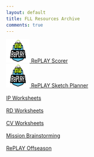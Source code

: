 ```yaml
---
layout: default
title: FLL Resources Archive
comments: true
---
```


<div class="container">

<a href="scorer/"><img height="64px" width="64px" src="replay.jpg"> RePLAY Scorer</a><br>
<a href="drawplan/"><img height="64px" width="64px" src="replay.jpg"> RePLAY Sketch Planner</a>
<br>
<br>
<a href="https://docs.google.com/presentation/d/1ExB0ssQDjJ9od4YfqPYbvQHqjTr88ihIU9ntGsb_7Hw/view">IP Worksheets</a><br>
<br>
<a href="https://docs.google.com/presentation/d/1PnNn2YYXbGBRo8o1VmTJxActQOz501SqhTqJsjvCo5c/edit?usp=sharing">RD Worksheets</a><br>
<br>
<a href="https://docs.google.com/presentation/d/1fPb6y69poERtD0Ir7lafZzjOJNCAGvkKjpBwQDMTaIc/edit">CV Worksheets</a><br>
<br>
<a href="https://docs.google.com/presentation/d/1Xe5ciByiaNYl9cTxmtulJzoCGRNlWZdhXuGmUaDDwLQ/edit">Mission Brainstorming</a><br>
<br>
<a href="/translations/en-us/Worksheets/RePLAYGettingStarted.pdf">RePLAY Offseason</a>

</div>
